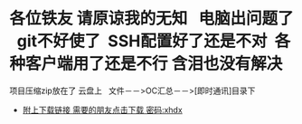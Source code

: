 # 各位铁友  请原谅我的无知    电脑出问题了   git不好使了  SSH配置好了还是不对  各种客户端用了还是不行 含泪也没有解决  
项目压缩zip放在了 云盘上    文件－－>OC汇总－－>[即时通讯]目录下
* [附上下载链接 需要的朋友点击下载  密码:xhdx](http://pan.baidu.com/s/1hrBK4YC) 
